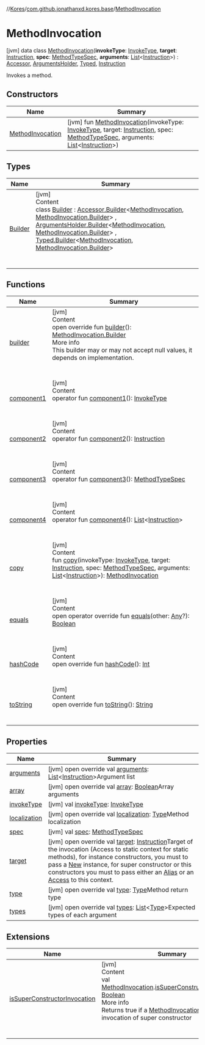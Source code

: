 //[Kores](../../index.md)/[com.github.jonathanxd.kores.base](../index.md)/[MethodInvocation](index.md)



# MethodInvocation  
 [jvm] data class [MethodInvocation](index.md)(**invokeType**: [InvokeType](../-invoke-type/index.md), **target**: [Instruction](../../com.github.jonathanxd.kores/-instruction/index.md), **spec**: [MethodTypeSpec](../../com.github.jonathanxd.kores.common/-method-type-spec/index.md), **arguments**: [List](https://kotlinlang.org/api/latest/jvm/stdlib/kotlin.collections/-list/index.html)<[Instruction](../../com.github.jonathanxd.kores/-instruction/index.md)>) : [Accessor](../-accessor/index.md), [ArgumentsHolder](../-arguments-holder/index.md), [Typed](../-typed/index.md), [Instruction](../../com.github.jonathanxd.kores/-instruction/index.md)

Invokes a method.

   


## Constructors  
  
|  Name|  Summary| 
|---|---|
| <a name="com.github.jonathanxd.kores.base/MethodInvocation/MethodInvocation/#com.github.jonathanxd.kores.base.InvokeType#com.github.jonathanxd.kores.Instruction#com.github.jonathanxd.kores.common.MethodTypeSpec#kotlin.collections.List[com.github.jonathanxd.kores.Instruction]/PointingToDeclaration/"></a>[MethodInvocation](-method-invocation.md)| <a name="com.github.jonathanxd.kores.base/MethodInvocation/MethodInvocation/#com.github.jonathanxd.kores.base.InvokeType#com.github.jonathanxd.kores.Instruction#com.github.jonathanxd.kores.common.MethodTypeSpec#kotlin.collections.List[com.github.jonathanxd.kores.Instruction]/PointingToDeclaration/"></a> [jvm] fun [MethodInvocation](-method-invocation.md)(invokeType: [InvokeType](../-invoke-type/index.md), target: [Instruction](../../com.github.jonathanxd.kores/-instruction/index.md), spec: [MethodTypeSpec](../../com.github.jonathanxd.kores.common/-method-type-spec/index.md), arguments: [List](https://kotlinlang.org/api/latest/jvm/stdlib/kotlin.collections/-list/index.html)<[Instruction](../../com.github.jonathanxd.kores/-instruction/index.md)>)   <br>


## Types  
  
|  Name|  Summary| 
|---|---|
| <a name="com.github.jonathanxd.kores.base/MethodInvocation.Builder///PointingToDeclaration/"></a>[Builder](-builder/index.md)| <a name="com.github.jonathanxd.kores.base/MethodInvocation.Builder///PointingToDeclaration/"></a>[jvm]  <br>Content  <br>class [Builder](-builder/index.md) : [Accessor.Builder](../-accessor/-builder/index.md)<[MethodInvocation](index.md), [MethodInvocation.Builder](-builder/index.md)> , [ArgumentsHolder.Builder](../-arguments-holder/-builder/index.md)<[MethodInvocation](index.md), [MethodInvocation.Builder](-builder/index.md)> , [Typed.Builder](../-typed/-builder/index.md)<[MethodInvocation](index.md), [MethodInvocation.Builder](-builder/index.md)>   <br><br><br>


## Functions  
  
|  Name|  Summary| 
|---|---|
| <a name="com.github.jonathanxd.kores.base/MethodInvocation/builder/#/PointingToDeclaration/"></a>[builder](builder.md)| <a name="com.github.jonathanxd.kores.base/MethodInvocation/builder/#/PointingToDeclaration/"></a>[jvm]  <br>Content  <br>open override fun [builder](builder.md)(): [MethodInvocation.Builder](-builder/index.md)  <br>More info  <br>This builder may or may not accept null values, it depends on implementation.  <br><br><br>
| <a name="com.github.jonathanxd.kores.base/MethodInvocation/component1/#/PointingToDeclaration/"></a>[component1](component1.md)| <a name="com.github.jonathanxd.kores.base/MethodInvocation/component1/#/PointingToDeclaration/"></a>[jvm]  <br>Content  <br>operator fun [component1](component1.md)(): [InvokeType](../-invoke-type/index.md)  <br><br><br>
| <a name="com.github.jonathanxd.kores.base/MethodInvocation/component2/#/PointingToDeclaration/"></a>[component2](component2.md)| <a name="com.github.jonathanxd.kores.base/MethodInvocation/component2/#/PointingToDeclaration/"></a>[jvm]  <br>Content  <br>operator fun [component2](component2.md)(): [Instruction](../../com.github.jonathanxd.kores/-instruction/index.md)  <br><br><br>
| <a name="com.github.jonathanxd.kores.base/MethodInvocation/component3/#/PointingToDeclaration/"></a>[component3](component3.md)| <a name="com.github.jonathanxd.kores.base/MethodInvocation/component3/#/PointingToDeclaration/"></a>[jvm]  <br>Content  <br>operator fun [component3](component3.md)(): [MethodTypeSpec](../../com.github.jonathanxd.kores.common/-method-type-spec/index.md)  <br><br><br>
| <a name="com.github.jonathanxd.kores.base/MethodInvocation/component4/#/PointingToDeclaration/"></a>[component4](component4.md)| <a name="com.github.jonathanxd.kores.base/MethodInvocation/component4/#/PointingToDeclaration/"></a>[jvm]  <br>Content  <br>operator fun [component4](component4.md)(): [List](https://kotlinlang.org/api/latest/jvm/stdlib/kotlin.collections/-list/index.html)<[Instruction](../../com.github.jonathanxd.kores/-instruction/index.md)>  <br><br><br>
| <a name="com.github.jonathanxd.kores.base/MethodInvocation/copy/#com.github.jonathanxd.kores.base.InvokeType#com.github.jonathanxd.kores.Instruction#com.github.jonathanxd.kores.common.MethodTypeSpec#kotlin.collections.List[com.github.jonathanxd.kores.Instruction]/PointingToDeclaration/"></a>[copy](copy.md)| <a name="com.github.jonathanxd.kores.base/MethodInvocation/copy/#com.github.jonathanxd.kores.base.InvokeType#com.github.jonathanxd.kores.Instruction#com.github.jonathanxd.kores.common.MethodTypeSpec#kotlin.collections.List[com.github.jonathanxd.kores.Instruction]/PointingToDeclaration/"></a>[jvm]  <br>Content  <br>fun [copy](copy.md)(invokeType: [InvokeType](../-invoke-type/index.md), target: [Instruction](../../com.github.jonathanxd.kores/-instruction/index.md), spec: [MethodTypeSpec](../../com.github.jonathanxd.kores.common/-method-type-spec/index.md), arguments: [List](https://kotlinlang.org/api/latest/jvm/stdlib/kotlin.collections/-list/index.html)<[Instruction](../../com.github.jonathanxd.kores/-instruction/index.md)>): [MethodInvocation](index.md)  <br><br><br>
| <a name="kotlin/Any/equals/#kotlin.Any?/PointingToDeclaration/"></a>[equals](../../com.github.jonathanxd.kores.util/-simple-resolver/index.md#%5Bkotlin%2FAny%2Fequals%2F%23kotlin.Any%3F%2FPointingToDeclaration%2F%5D%2FFunctions%2F-427383591)| <a name="kotlin/Any/equals/#kotlin.Any?/PointingToDeclaration/"></a>[jvm]  <br>Content  <br>open operator override fun [equals](../../com.github.jonathanxd.kores.util/-simple-resolver/index.md#%5Bkotlin%2FAny%2Fequals%2F%23kotlin.Any%3F%2FPointingToDeclaration%2F%5D%2FFunctions%2F-427383591)(other: [Any](https://kotlinlang.org/api/latest/jvm/stdlib/kotlin/-any/index.html)?): [Boolean](https://kotlinlang.org/api/latest/jvm/stdlib/kotlin/-boolean/index.html)  <br><br><br>
| <a name="kotlin/Any/hashCode/#/PointingToDeclaration/"></a>[hashCode](../../com.github.jonathanxd.kores.util/-simple-resolver/index.md#%5Bkotlin%2FAny%2FhashCode%2F%23%2FPointingToDeclaration%2F%5D%2FFunctions%2F-427383591)| <a name="kotlin/Any/hashCode/#/PointingToDeclaration/"></a>[jvm]  <br>Content  <br>open override fun [hashCode](../../com.github.jonathanxd.kores.util/-simple-resolver/index.md#%5Bkotlin%2FAny%2FhashCode%2F%23%2FPointingToDeclaration%2F%5D%2FFunctions%2F-427383591)(): [Int](https://kotlinlang.org/api/latest/jvm/stdlib/kotlin/-int/index.html)  <br><br><br>
| <a name="kotlin/Any/toString/#/PointingToDeclaration/"></a>[toString](../../com.github.jonathanxd.kores.util/-simple-resolver/index.md#%5Bkotlin%2FAny%2FtoString%2F%23%2FPointingToDeclaration%2F%5D%2FFunctions%2F-427383591)| <a name="kotlin/Any/toString/#/PointingToDeclaration/"></a>[jvm]  <br>Content  <br>open override fun [toString](../../com.github.jonathanxd.kores.util/-simple-resolver/index.md#%5Bkotlin%2FAny%2FtoString%2F%23%2FPointingToDeclaration%2F%5D%2FFunctions%2F-427383591)(): [String](https://kotlinlang.org/api/latest/jvm/stdlib/kotlin/-string/index.html)  <br><br><br>


## Properties  
  
|  Name|  Summary| 
|---|---|
| <a name="com.github.jonathanxd.kores.base/MethodInvocation/arguments/#/PointingToDeclaration/"></a>[arguments](arguments.md)| <a name="com.github.jonathanxd.kores.base/MethodInvocation/arguments/#/PointingToDeclaration/"></a> [jvm] open override val [arguments](arguments.md): [List](https://kotlinlang.org/api/latest/jvm/stdlib/kotlin.collections/-list/index.html)<[Instruction](../../com.github.jonathanxd.kores/-instruction/index.md)>Argument list   <br>
| <a name="com.github.jonathanxd.kores.base/MethodInvocation/array/#/PointingToDeclaration/"></a>[array](array.md)| <a name="com.github.jonathanxd.kores.base/MethodInvocation/array/#/PointingToDeclaration/"></a> [jvm] open override val [array](array.md): [Boolean](https://kotlinlang.org/api/latest/jvm/stdlib/kotlin/-boolean/index.html)Array arguments   <br>
| <a name="com.github.jonathanxd.kores.base/MethodInvocation/invokeType/#/PointingToDeclaration/"></a>[invokeType](invoke-type.md)| <a name="com.github.jonathanxd.kores.base/MethodInvocation/invokeType/#/PointingToDeclaration/"></a> [jvm] val [invokeType](invoke-type.md): [InvokeType](../-invoke-type/index.md)   <br>
| <a name="com.github.jonathanxd.kores.base/MethodInvocation/localization/#/PointingToDeclaration/"></a>[localization](localization.md)| <a name="com.github.jonathanxd.kores.base/MethodInvocation/localization/#/PointingToDeclaration/"></a> [jvm] open override val [localization](localization.md): [Type](https://docs.oracle.com/javase/8/docs/api/java/lang/reflect/Type.html)Method localization   <br>
| <a name="com.github.jonathanxd.kores.base/MethodInvocation/spec/#/PointingToDeclaration/"></a>[spec](spec.md)| <a name="com.github.jonathanxd.kores.base/MethodInvocation/spec/#/PointingToDeclaration/"></a> [jvm] val [spec](spec.md): [MethodTypeSpec](../../com.github.jonathanxd.kores.common/-method-type-spec/index.md)   <br>
| <a name="com.github.jonathanxd.kores.base/MethodInvocation/target/#/PointingToDeclaration/"></a>[target](target.md)| <a name="com.github.jonathanxd.kores.base/MethodInvocation/target/#/PointingToDeclaration/"></a> [jvm] open override val [target](target.md): [Instruction](../../com.github.jonathanxd.kores/-instruction/index.md)Target of the invocation (Access to static context for static methods), for instance constructors, you must to pass a [New](../-new/index.md) instance, for super constructor or this constructors you must to pass either an [Alias](../-alias/index.md) or an [Access](../-access/index.md) to this context.   <br>
| <a name="com.github.jonathanxd.kores.base/MethodInvocation/type/#/PointingToDeclaration/"></a>[type](type.md)| <a name="com.github.jonathanxd.kores.base/MethodInvocation/type/#/PointingToDeclaration/"></a> [jvm] open override val [type](type.md): [Type](https://docs.oracle.com/javase/8/docs/api/java/lang/reflect/Type.html)Method return type   <br>
| <a name="com.github.jonathanxd.kores.base/MethodInvocation/types/#/PointingToDeclaration/"></a>[types](types.md)| <a name="com.github.jonathanxd.kores.base/MethodInvocation/types/#/PointingToDeclaration/"></a> [jvm] open override val [types](types.md): [List](https://kotlinlang.org/api/latest/jvm/stdlib/kotlin.collections/-list/index.html)<[Type](https://docs.oracle.com/javase/8/docs/api/java/lang/reflect/Type.html)>Expected types of each argument   <br>


## Extensions  
  
|  Name|  Summary| 
|---|---|
| <a name="com.github.jonathanxd.kores.base//isSuperConstructorInvocation/com.github.jonathanxd.kores.base.MethodInvocation#/PointingToDeclaration/"></a>[isSuperConstructorInvocation](../is-super-constructor-invocation.md)| <a name="com.github.jonathanxd.kores.base//isSuperConstructorInvocation/com.github.jonathanxd.kores.base.MethodInvocation#/PointingToDeclaration/"></a>[jvm]  <br>Content  <br>val [MethodInvocation](index.md).[isSuperConstructorInvocation](../is-super-constructor-invocation.md): [Boolean](https://kotlinlang.org/api/latest/jvm/stdlib/kotlin/-boolean/index.html)  <br>More info  <br>Returns true if a [MethodInvocation](index.md) is a invocation of super constructor  <br><br><br>

